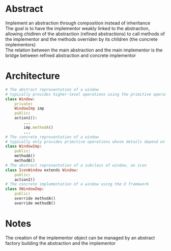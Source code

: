 # Abstract
Implement an abstraction through composition instead of inheritance  
The goal is to have the implementor weakly linked to the abstraction, allowing chidlren of the abstraction (refined abstractions) to call methods of the implementor and the methods overriden by its children (the concrete implementors)  
The relation between the main abstraction and the main implementor is the bridge between refined abstraction and concrete implementor



# Architecture
```ruby
# The abstract representation of a window
# typically provides higher-level operations using the primitive operations
class Window:
    private:
    WindowImp imp
    public:
    action1():
        ...
        imp.methodA()
        ...
# The concrete representation of a window
# typically only provides primitive operations whose details depend on a platform/context
class WindowImp:
    public:
    methodA()
    methodB()
# The abstract representation of a subclass of window, an icon
class IconWindow extends Window:
    public:
    action2()
# The concrete implementation of a window using the X framework
class XWindowImp:
    public:
    override methodA()
    override methodB()
```


# Notes
The creation of the implementor object can be managed by an abstract factory building the abstraction and the implementor
